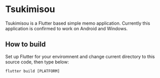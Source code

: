 # Tsukimisou

Tsukimisou is a Flutter based simple memo application. Currently this
application is confirmed to work on Android and Windows.

## How to build

Set up Flutter for your enviromnent and change current directory
to this source code, then type below:


```
flutter build [PLATFORM]
```
